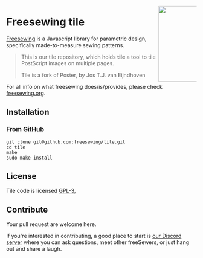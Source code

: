 <a href="https://freesewing.org/"><img src="https://freesewing.org/img/logo/logo-black.svg" align="right" width=200 style="max-width: 20%;" /></a>

# Freesewing tile
[Freesewing](https://freesewing.org/) is a Javascript library for parametric design, specifically made-to-measure sewing patterns.

> This is our tile repository, which holds __tile__ a tool to tile PostScript images on multiple pages.
> 
> Tile is a fork of Poster, by Jos T.J. van Eijndhoven

For all info on what freesewing does/is/provides, please check [freesewing.org](https://freesewing.org).

## Installation

### From GitHub
```
git clone git@github.com:freesewing/tile.git 
cd tile
make
sudo make install
```


## License
Tile code is licensed [GPL-3](https://www.gnu.org/licenses/gpl-3.0.en.html), 

## Contribute

Your pull request are welcome here. 

If you're interested in contributing, a good place to start is 
[our Discord server](https://discord.freesrwing.org/) 
where you can ask questions, meet other freeSewers, 
or just hang out and share a laugh.
